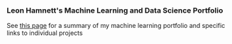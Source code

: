 ### Leon Hamnett's Machine Learning and Data Science Portfolio
See [this page](https://lhamnett.github.io/) for a summary of my machine learning portfolio and specific links to individual projects


